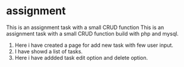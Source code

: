 # assignment
This is  an  assignment  task  with a  small  CRUD  function
This is  an  assignment  task  with a  small  CRUD  function build  with  php and  mysql.
1. Here  i have  created a  page  for add  new  task  with  few  user  input.
2. I  have  showd a  list  of  tasks.
3. Here  i  have  addded  task edit  option and  delete  option.

